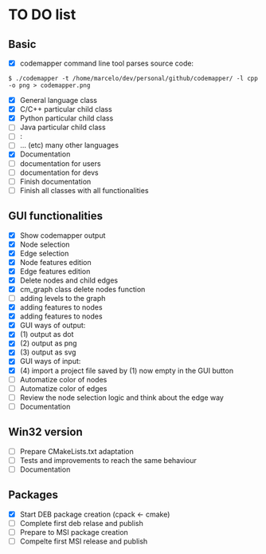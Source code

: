 # TO DO list

## Basic

- [x] codemapper command line tool parses source code: 
```
$ ./codemapper -t /home/marcelo/dev/personal/github/codemapper/ -l cpp -o png > codemapper.png
```
- [x] General language class 
- [x] C/C++ particular child class
- [x] Python particular child class
- [ ] Java particular child class
- [ ] :
- [ ] ... (etc) many other languages
- [x] Documentation
- [ ] documentation for users
- [ ] documentation for devs
- [ ] Finish documentation
- [ ] Finish all classes with all functionalities

## GUI functionalities

- [x] Show codemapper output
- [x] Node selection
- [x] Edge selection
- [x] Node features edition
- [x] Edge features edition
- [x] Delete nodes and child edges
- [x] cm_graph class delete nodes function
- [ ] adding levels to the graph
- [x] adding features to nodes
- [x] adding features to nodes
- [x] GUI ways of output:
- [x] (1) output as dot
- [x] (2) output as png
- [x] (3) output as svg
- [x] GUI ways of input:
- [x] (4) import a project file saved by (1) now empty in the GUI button
- [ ] Automatize color of nodes
- [ ] Automatize color of edges
- [ ] Review the node selection logic and think about the edge way
- [ ] Documentation

## Win32 version

- [ ] Prepare CMakeLists.txt adaptation
- [ ] Tests and improvements to reach the same behaviour
- [ ] Documentation

## Packages 

- [x] Start DEB package creation (cpack <- cmake)
- [ ] Complete first deb relase and publish
- [ ] Prepare to MSI package creation
- [ ] Compelte first MSI release and publish
